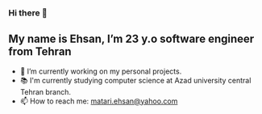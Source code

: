 ### Hi there 👋
## My name is Ehsan, I’m 23 y.o software engineer from Tehran

<!--
**ehsangun/ehsangun** is a ✨ _special_ ✨ repository because its `README.md` (this file) appears on your GitHub profile.
-->

- 🔭 I’m currently working on my personal projects.
- 📚 I'm currently studying computer science at Azad university central Tehran branch. 
- 📫 How to reach me: matari.ehsan@yahoo.com



